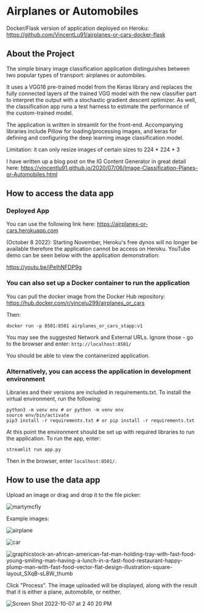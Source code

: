 # Airplanes or Automobiles

Docker/Flask version of application deployed on Heroku: https://github.com/VincentLu91/airplanes-or-cars-docker-flask

## About the Project

The simple binary image classification application distinguishes between two popular types of transport: airplanes or autombiles.

It uses a VGG16 pre-trained model from the Keras library and replaces the fully connected layers of the trained VGG model with the new classifier part to interpret the output with a stochastic gradient descent optimizer. As well, the classification app runs a test harness to estimate the performance of the custom-trained  model.

The application is written in streamlit for the front-end. Accompanying libraries include Pillow for loading/processing images, and keras for defining and configuring the deep learning image classification model.

Limitation: it can only resize images of certain sizes to 224 * 224 * 3

I have written up a blog post on the IG Content Generator in great detail here: https://vincentlu91.github.io/2020/07/06/Image-Classification-Planes-or-Automobiles.html

## How to access the data app

### Deployed App

You can use the following link here: https://airplanes-or-cars.herokuapp.com

(October 8 2022): Starting November, Heroku's free dynos will no longer be available therefore the application cannot be access on Heroku. YouTube demo can be seen below with the application demonstration:

https://youtu.be/jPelhNFDP9g

### You can also set up a Docker container to run the application

You can pull the docker image from the Docker Hub repository: https://hub.docker.com/r/vincelu299/airplanes_or_cars

Then:
```
docker run -p 8501:8501 airplanes_or_cars_stapp:v1
```

You may see the suggested Network and External URLs. Ignore those - go to the browser and enter:
```http://localhost:8501/```

You should be able to view the containerized application.

### Alternatively, you can access the application in development environment

Libraries and their versions are included in requirements.txt. To install the virtual environment, run the following:

```
python3 -m venv env # or python -m venv env
source env/bin/activate
pip3 install -r requirements.txt # or pip install -r requirements.txt
```

At this point the environment should be set up with required libraries to run the application. To run the app, enter:

```
streamlit run app.py
```
Then in the browser, enter ```localhost:8501/```.

## How to use the data app

Upload an image or drag and drop it to the file picker:

![martymcfly](https://user-images.githubusercontent.com/3411100/86633685-f686f880-bf9e-11ea-94d3-45607d88d644.png)

Example images:

![airplane](https://user-images.githubusercontent.com/3411100/194626766-72180dec-c48f-4aa4-a607-11df01c1c8e8.jpg)

![car](https://user-images.githubusercontent.com/3411100/194626816-6684532d-c547-4749-b224-574fac0d939e.jpg)

![graphicstock-an-african-american-fat-man-holding-tray-with-fast-food-young-smiling-man-having-a-lunch-in-a-fast-food-restaurant-happy-plump-man-with-fast-food-vector-flat-design-illustration-square-layout_SXqB-sL8W_thumb](https://user-images.githubusercontent.com/3411100/194626830-7b99e260-e6f6-4493-b6c8-4e6ca53896e1.jpg)


Click "Process". The image uploaded will be displayed, along with the result that it is either a plane, automobile, or neither.

![Screen Shot 2022-10-07 at 2 40 20 PM](https://user-images.githubusercontent.com/3411100/194627349-fd39ae06-7869-419c-b3da-dd831cecf264.jpg)

